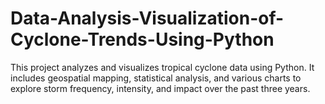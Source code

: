# Data-Analysis-Visualization-of-Cyclone-Trends-Using-Python
This project analyzes and visualizes tropical cyclone data using Python. It includes geospatial mapping, statistical analysis, and various charts to explore storm frequency, intensity, and impact over the past three years.

